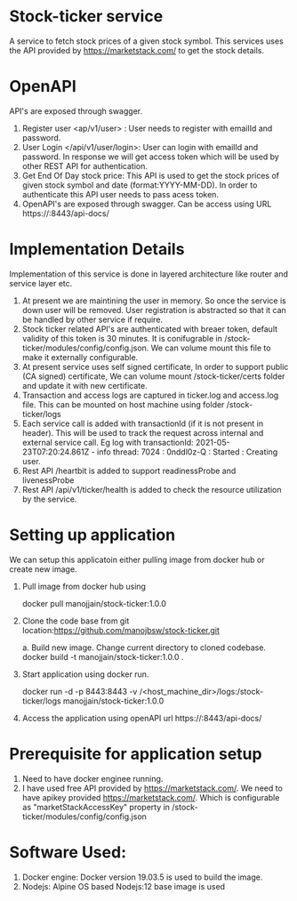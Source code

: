 
# Stock-ticker service
A service to fetch stock prices of a given stock symbol. This services uses the API provided by https://marketstack.com/ to get the stock details.

# OpenAPI
API's are exposed through swagger.
1. Register user <ap/v1/user> : User needs to register with emailId and password. 
2. User Login </api/v1/user/login>: User can login with emailId and password. In response we will get access token which will be used by other REST API for authentication.
3. Get End Of Day stock price: This API is used to get the stock prices of given stock symbol and date (format:YYYY-MM-DD).
   In order to authenticate this API user needs to pass acess token.    
4. OpenAPI's are exposed through swagger. Can be access using URL https://<host>:8443/api-docs/

# Implementation Details
Implementation of this service is done in layered architecture like router and service layer etc. 
1. At present we are maintining the user in memory. So once the service is down user will be removed. User registration is abstracted so that it can be handled by other service if require.
2. Stock ticker related API's are authenticated with breaer token, default validity of this token is 30 minutes. It is conifugrable in /stock-ticker/modules/config/config.json. We can volume mount this file to make it externally configurable.
3. At present service uses self signed certificate, In order to support public (CA signed) certificate, We can volume mount 
   /stock-ticker/certs folder and update it with new certificate.
4. Transaction and access logs are captured in ticker.log and access.log file. This can be mounted on host machine using folder 
   /stock-ticker/logs
5. Each service call is added with transactionId (if it is not present in header). This will be used to track the request across internal and external service call.
   Eg log with transactionId:  2021-05-23T07:20:24.861Z - info thread: 7024 : 0nddl0z-Q : Started : Creating user.
6. Rest API /heartbit is added to support readinessProbe and livenessProbe
7. Rest API /api/v1/ticker/health is added to check the resource utilization by the service.

# Setting up application
We can setup this applicatoin either pulling image from docker hub or create new image.
1. Pull image from docker hub using
   
   docker pull manojjain/stock-ticker:1.0.0
    
2. Clone the code base from git location:https://github.com/manojbsw/stock-ticker.git
   
   a. Build new image. Change current directory to cloned codebase.   
      docker build -t manojjain/stock-ticker:1.0.0 .
3. Start application using docker run.
   
   docker run -d -p 8443:8443 -v /<host_machine_dir>/logs:/stock-ticker/logs manojjain/stock-ticker:1.0.0   
4. Access the application using openAPI url https://<host>:8443/api-docs/  

# Prerequisite for application setup  
1. Need to have docker enginee running.
2. I have used free API provided by https://marketstack.com/. We need to have apikey provided https://marketstack.com/. Which is configurable as "marketStackAccessKey" property in /stock-ticker/modules/config/config.json
  
# Software Used:
1. Docker engine: Docker version 19.03.5 is used to build the image.
2. Nodejs: Alpine OS based Nodejs:12 base image is used

